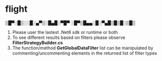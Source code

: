 # flight

▒█▀░█▒░░█░▄▀▒░█▄█░▀█▀
░█▀▒█▄▄░█░▀▄█▒█▒█░▒█▒

<ol>
  <li>Please user the lastest .Net6 sdk or runtime or both</li>
  <li>To see different results based on filters please observe <strong>FilterStrategyBuilder.cs</strong></li>
<li>The function/method <strong>GetGlobalDataFilter</strong> list can be manipulated by commenting/uncommenting elements in the returned list of filter types</li>
  </ol>
